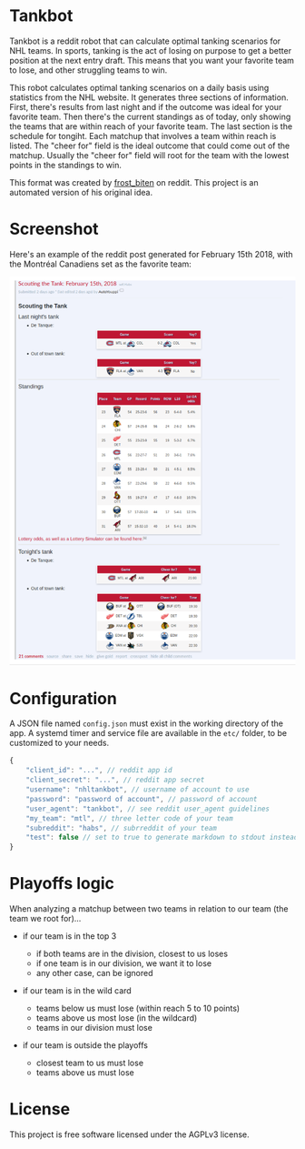 # Tankbot
Tankbot is a reddit robot that can calculate optimal tanking scenarios for NHL teams. In sports, tanking is the act
of losing on purpose to get a better position at the next entry draft. This means that you want your favorite team to
lose, and other struggling teams to win.

This robot calculates optimal tanking scenarios on a daily basis using statistics from the NHL website. It generates
three sections of information. First, there's results from last night and if the outcome was ideal for your favorite
team. Then there's the current standings as of today, only showing the teams that are within reach of your favorite
team. The last section is the schedule for tongiht. Each matchup that involves a team within reach is listed. The
"cheer for" field is the ideal outcome that could come out of the matchup. Usually the "cheer for" field will root for
the team with the lowest points in the standings to win.

This format was created by [frost_biten](https://reddit.com/u/frost_biten) on reddit. This project is an automated
version of his original idea.

# Screenshot
Here's an example of the reddit post generated for February 15th 2018, with the Montréal Canadiens set as the
favorite team:

![Screenshot of the reddit post](assets/screen1.png)

# Configuration
A JSON file named `config.json` must exist in the working directory of the app. A systemd timer and service file are
available in the `etc/` folder, to be customized to your needs.

```js
{
    "client_id": "...", // reddit app id
    "client_secret": "...", // reddit app secret
    "username": "nhltankbot", // username of account to use
    "password": "password of account", // password of account
    "user_agent": "tankbot", // see reddit user_agent guidelines
    "my_team": "mtl", // three letter code of your team
    "subreddit": "habs", // subrreddit of your team
    "test": false // set to true to generate markdown to stdout instead of posting
}

```

# Playoffs logic
When analyzing a matchup between two teams in relation to our team (the team we root for)...

- if our team is in the top 3
    - if both teams are in the division, closest to us loses
    - if one team is in our division, we want it to lose
    - any other case, can be ignored

- if our team is in the wild card
    - teams below us must lose (within reach 5 to 10 points)
    - teams above us most lose (in the wildcard)
    - teams in our division must lose

- if our team is outside the playoffs
    - closest team to us must lose
    - teams above us must lose

# License
This project is free software licensed under the AGPLv3 license.
